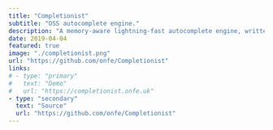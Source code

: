 ```yaml
---
title: "Completionist"
subtitle: "OSS autocomplete engine."
description: "A memory-aware lightning-fast autocomplete engine, written in C++."
date: 2019-04-04
featured: true
image: "./completionist.png"
url: "https://github.com/onfe/Completionist"
links:
# - type: "primary"
#   text: "Demo"
#   url: "https://completionist.onfe.uk"
- type: "secondary"
  text: "Source"
  url: "https://github.com/onfe/Completionist"
---
```

